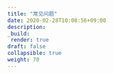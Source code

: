```yaml
---
title: "常见问题"
date: 2020-02-28T10:08:56+09:00
description:
_build:
 render: true
draft: false
collapsible: true
weight: 70
---
```

